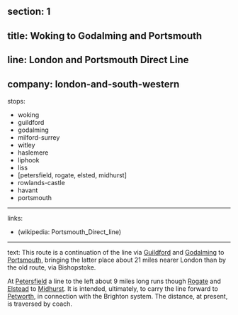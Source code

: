 ﻿section: 1
----
title: Woking to Godalming and Portsmouth
----
line: London and Portsmouth Direct Line
----
company: london-and-south-western
----
stops:
- woking
- guildford
- godalming
- milford-surrey
- witley
- haslemere
- liphook
- liss
- [petersfield, rogate, elsted, midhurst]
- rowlands-castle
- havant
- portsmouth
----
links:
- (wikipedia: Portsmouth_Direct_line)
----
text: This route is a continuation of the line via [Guildford](/stations/guildford) and [Godalming](/stations/godalming) to [Portsmouth](/stations/portsmouth), bringing the latter place about 21 miles nearer London than by the old route, via Bishopstoke.

At [Petersfield](/stations/petersfield) a line to the left about 9 miles long runs though [Rogate](/stations/rogate) and [Elstead](/stations/elsted) to [Midhurst](/stations/midhurst). It is intended, ultimately, to carry the line forward to [Petworth](/stations/petworth), in connection with the Brighton system. The distance, at present, is traversed by coach.
